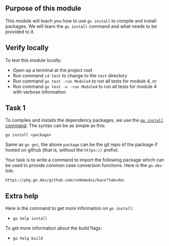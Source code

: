 ## Purpose of this module
This module will teach you how to use `go install` to compile and install packages.
We will learn the `go install` command and what needs to be provided to it.


## Verify locally
To test this module locally:
* Open up a terminal at the project root
* Run command `cd test` to change to the `test` directory
* Run command `go test -run Module4` to run all tests for module 4, or
* Run command `go test -v -run Module4` to run all tests for module 4 with verbose information

## Task 1
To compiles and installs the dependency packages, we use the [`go install` command](https://golang.org/cmd/go/#hdr-Compile_and_install_packages_and_dependencies).
The syntax can be as simple as this:
```
go install <package>
```

Same as `go get`, the above `package` can be the git repo of the package if hosted on github (that is, without the `https://` prefix).

Your task is to write a command to import the following package which can be used to provide common case conversion functions. 
Here is the `go.dev` link:
```
https://pkg.go.dev/github.com/codemodus/kace?tab=doc
```



## Extra help
Here is the command to get more information on `go install`: 
- `go help install`

To get more information about the build flags:
- `go help build`
